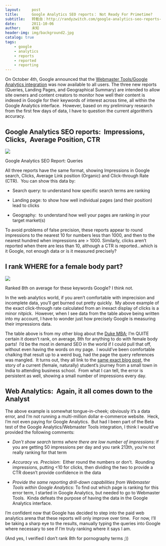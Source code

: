 ```yaml
---
layout:     post
title:      Google Analytics SEO reports： Not Ready For Primetime?
subtitle:   转载自：http://randyzwitch.com/google-analytics-seo-reports-inaccurate/
date:       2011-10-06
author:     未知
header-img: img/background2.jpg
catalog: true
tags:
    - google
    - analytics
    - reports
    - reported
    - reporting
---
```


On October 4th, Google announced that the [Webmaster Tools/Google Analytics integration](http://analytics.blogspot.com/2011/10/webmaster-tools-in-google-analytics-for.html) was now available to all users. The three new reports (Queries, Landing Pages, and Geographical Summary) are intended to allow site owners and content creators to monitor how well their content is indexed in Google for their keywords of interest across time, all within the Google Analytics interface.  However, based on my preliminary research from the first few days of data, I have to question the current algorithm’s accuracy.

## Google Analytics SEO reports:  Impressions, Clicks,  Average Position, CTR

![](http://randyzwitch.com/wp-content/uploads/2011/10/google-seo-query-report.png)



 Google Analytics SEO Report: Queries


All three reports have the same format, showing Impressions in Google search, Clicks, Average Link position (Organic) and Click-through Rate (CTR).  You can show this data by:

- Search query: to understand how specific search terms are ranking

- Landing page: to show how well individual pages (and their position) lead to clicks

- Geography:  to understand how well your pages are ranking in your target market(s)


To avoid problems of false precision, these reports appear to round impressions to the nearest 10 for numbers less than 1000, and then to the nearest hundred when impressions are > 1000. Similarly, clicks aren’t reported when there are less than 10, although a CTR is reported…which is it Google, not enough data or is it measured precisely?

## I rank WHERE for a female body part?

![](http://randyzwitch.com/wp-content/uploads/2011/10/google-seo-report-womens-body-part.png)



 Ranked 8th on average for these keywords Google? I think not.
 

In the web analytics world, if you aren’t comfortable with imprecision and incomplete data, you’ll get burned out pretty quickly.  My above example of the exact click-through rate calculated from an inexact display of clicks is a minor nitpick.  However, when I see data from the table above being written into my account, I have to wonder just how precisely Google is measuring their impressions data.

The table above is from my other blog about the [Duke MBA](http://the-fuqua-experience.com/); I’m QUITE certain it doesn’t rank, on average, 8th for anything to do with female body parts!  I’d be the most in demand SEO in the world if I could pull that off, without even having the words on my page.  I would’ve been comfortable chalking that result up to a weird bug, had the page the query references was mangled.  It turns out, they all link to the [same exact blog post](http://the-fuqua-experience.com/blog/2011/06/30/small-town-girl-with-big-ambitions), the story of a current (female, naturally) student’s journey from a small town in India to attending business school.  From what I can tell, the error is persistent as well, showing a small number of impressions every day.

## Web Analytics:  Again, it all comes down to the Analyst

The above example is somewhat tongue-in-cheek; obviously it’s a data error, and I’m not running a multi-million dollar e-commerce website.  Heck, I’m not even paying for Google Analytics.  But had I been part of the Beta test of the Google Analytics/Webmaster Tools integration, I think I would’ve provided the following comments:

- *Don’t show search terms where there are low number of impressions*: if you are getting 50 impressions per day and you rank 213th, you’re not really ranking for that term

- *Accuracy vs. Precision*:  Either round the numbers or don’t.  Rounding impressions, putting <10 for clicks, then dividing the two to provide a CTR doesn’t provide confidence in the data

- *Provide the same reporting drill-down capabilities from Webmaster Tools within Google Analytics*: To find out which page is ranking for this error term, I started in Google Analytics, but needed to go to Webmaster Tools.  Kinda defeats the purpose of having the data in the Google Analytics interface.


I’m confident now that Google has decided to step into the paid web analytics arena that these reports will only improve over time.  For now, I’ll be taking a sharp eye to the results, manually typing the queries into Google where necessary to see if I’m truly ranking where it says I am.

(And yes, I verified I don’t rank 8th for pornography terms ;))
